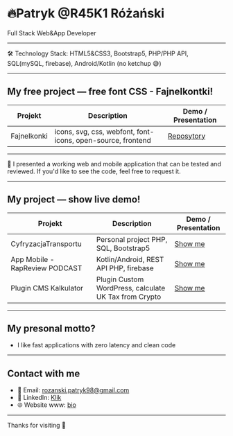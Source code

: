 # 🔥Patryk @R45K1 Różański

Full Stack Web&App Developer

---
:hammer_and_wrench:	Technology Stack: HTML5&CSS3, Bootstrap5, PHP/PHP API, SQL(mySQL, firebase), Android/Kotlin (no ketchup 😅)

---

## My free project — free font CSS - FajneIkontki!

| Projekt             | Description                   | Demo / Presentation                  |
|---------------------|-------------------------------|--------------------------------------|
| FajneIkonki | icons, svg, css, webfont, font-icons, open-source, frontend | [Reposytory](https://github.com/r45k1/FajneIkonki) |

---

 📇  I presented a working web and mobile application that can be tested and reviewed. If you'd like to see the code, feel free to request it.



---

## My project — show live demo!

| Projekt             | Description                   | Demo / Presentation                  |
|---------------------|-------------------------------|--------------------------------------|
| CyfryzacjaTransportu | Personal project PHP, SQL, Bootstrap5 | [Show me](https://github.com/r45k1/CyfryzacjaTransportu) |
| App Mobile -  RapReview PODCAST  | Kotlin/Android, REST API PHP, firebase| [Show me](https://github.com/r45k1/App-Rapreview)   |
| Plugin CMS Kalkulator  | Plugin Custom WordPress, calculate UK Tax from Crypto| [Show me](https://github.com/r45k1/PHP-Crypto-Calc)   |

---

## My presonal motto?

- I like fast applications with zero latency and clean code

---

## Contact with me

- 📧 Email: rozanski.patryk98@gmail.com
- 💼 LinkedIn: [Klik](https://linkedin.com/in/patrykrozanski)  
- 🌐 Website www: [bio](https://r45k1.github.io/r45k1/)

---

Thanks for visiting 🚀  
